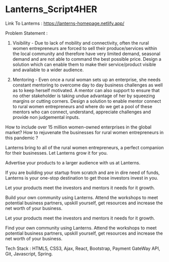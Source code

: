 # Lanterns_Script4HER

Link To Lanterns : https://lanterns-homepage.netlify.app/

Problem Statement : 

1) Visibility - Due to lack of mobility and connectivity, often the rural women
entrepreneurs are forced to sell their produce/services within the local community and
therefore have very limited demand, seasonal demand and are not able to command the
best possible price. Design a solution which can enable them to make their service/product
visible and available to a wider audience.

2) Mentoring - Even once a rural woman sets up an enterprise, she needs constant
mentoring to overcome day to day business challenges as well as to keep herself
motivated. A mentor can also support to ensure that no other stakeholder is taking undue
advantage of her by squeezing margins or cutting corners. Design a solution to enable
mentor connect to rural women entrepreneurs and where do we get a pool of these
mentors who can connect, understand, appreciate challenges and provide non
judgemental inputs.

How to include over 15 million women-owned enterprises in the global market? 
How to rejuvenate the businesses for rural women entrepreneurs in this pandemic ?

Lanterns bring to all of the rural women entrepreneurs, a perfect companion for their businesses.
Let Lanterns grow it for you.

Advertise your products to a larger audience with us at Lanterns.

If you are building your startup from scratch and are in dire need of funds, Lanterns is your one-stop destination to get those investors invest in you.

Let your products meet the investors and mentors it needs for it growth.

Build your own community using Lanterns.
Attend the workshops to meet potential business partners, upskill yourself, get resources and increase the net worth of your business.

Let your products meet the investors and mentors it needs for it growth.

Find your own community using Lanterns.
Attend the workshops to meet potential business partners, upskill yourself, get resources and increase the net worth of your business.

Tech Stack : HTML5, CSS3, Ajax, React, Bootstrap, Payment GateWay API, Git, Javascript, Spring.


